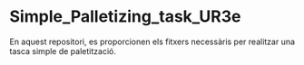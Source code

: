 # Simple_Palletizing_task_UR3e
En aquest repositori, es proporcionen els fitxers necessàris per realitzar una tasca simple de paletització.
